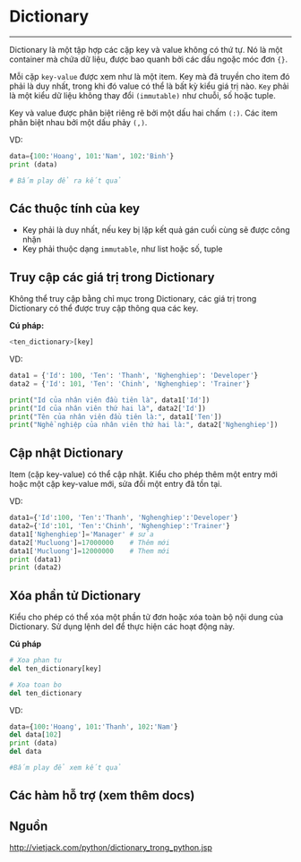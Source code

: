 # Dictionary
---
Dictionary là một tập hợp các cặp key và value không có thứ tự. Nó là một container mà chứa dữ liệu, được bao quanh bởi các dấu ngoặc móc đơn `{}`.

Mỗi cặp `key-value` được xem như là một item. Key mà đã truyền cho item đó phải là duy nhất, trong khi đó value có thể là bất kỳ kiểu giá trị nào. `Key` phải là một kiểu dữ liệu không thay đổi `(immutable)` như chuỗi, số hoặc tuple.

Key và value được phân biệt riêng rẽ bởi một dấu hai chấm `(:)`. Các item phân biệt nhau bởi một dấu phảy `(,)`.

VD:
```python
data={100:'Hoang', 101:'Nam', 102:'Binh'}
print (data)

# Bấm play để ra kết quả
```

## Các thuộc tính của key
- Key phải là duy nhất, nếu key bị lặp kết quả gán cuối cùng sẽ được công nhận
- Key phải thuộc dạng `immutable`, như list hoặc số, tuple

## Truy cập các giá trị trong Dictionary
Không thể truy cập bằng chỉ mục trong Dictionary, các giá trị trong Dictionary có thể được truy cập thông qua các key.

__Cú pháp:__
```python
<ten_dictionary>[key]
```

VD:
```python
data1 = {'Id': 100, 'Ten': 'Thanh', 'Nghenghiep': 'Developer'}
data2 = {'Id': 101, 'Ten': 'Chinh', 'Nghenghiep': 'Trainer'}

print("Id của nhân viên đầu tiên là", data1['Id'])
print("Id của nhân viên thứ hai là", data2['Id'])
print("Tên của nhân viên đầu tiên là:", data1['Ten'])
print("Nghề nghiệp của nhân viên thứ hai là:", data2['Nghenghiep'])

```

## Cập nhật Dictionary
Item (cặp key-value) có thể cập nhật. Kiểu cho phép thêm một entry mới hoặc một cặp key-value mới, sửa đổi một entry đã tồn tại.

VD:
```python
data1={'Id':100, 'Ten':'Thanh', 'Nghenghiep':'Developer'}
data2={'Id':101, 'Ten':'Chinh', 'Nghenghiep':'Trainer'}
data1['Nghenghiep']='Manager' # sửa
data2['Mucluong']=17000000    # Thêm mới
data1['Mucluong']=12000000    # Them mới
print (data1)
print (data2)
```

## Xóa phần tử Dictionary
Kiểu cho phép có thể xóa một phần tử đơn hoặc xóa toàn bộ nội dung của Dictionary. Sử dụng lệnh del để thực hiện các hoạt động này.

__Cú pháp__
```python
# Xoa phan tu
del ten_dictionary[key]

# Xoa toan bo
del ten_dictionary
```

VD:
```python
data={100:'Hoang', 101:'Thanh', 102:'Nam'}
del data[102]
print (data)
del data

#Bấm play để xem kết quả
```

## Các hàm hỗ trợ (xem thêm docs)

## Nguồn
http://vietjack.com/python/dictionary_trong_python.jsp
